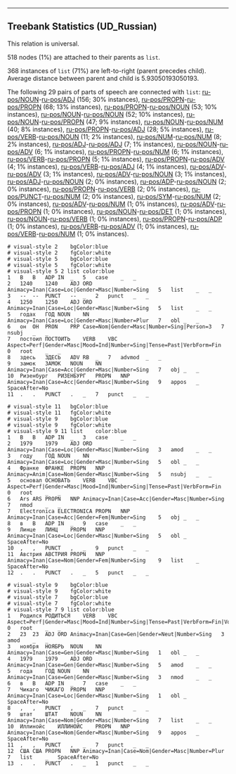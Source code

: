 

--------------------------------------------------------------------------------

## Treebank Statistics (UD_Russian)

This relation is universal.

518 nodes (1%) are attached to their parents as `list`.

368 instances of `list` (71%) are left-to-right (parent precedes child).
Average distance between parent and child is 5.93050193050193.

The following 29 pairs of parts of speech are connected with `list`: [ru-pos/NOUN]()-[ru-pos/ADJ]() (156; 30% instances), [ru-pos/PROPN]()-[ru-pos/PROPN]() (68; 13% instances), [ru-pos/PROPN]()-[ru-pos/NOUN]() (53; 10% instances), [ru-pos/NOUN]()-[ru-pos/NOUN]() (52; 10% instances), [ru-pos/NOUN]()-[ru-pos/PROPN]() (47; 9% instances), [ru-pos/NOUN]()-[ru-pos/NUM]() (40; 8% instances), [ru-pos/PROPN]()-[ru-pos/ADJ]() (28; 5% instances), [ru-pos/VERB]()-[ru-pos/NOUN]() (11; 2% instances), [ru-pos/NUM]()-[ru-pos/NUM]() (8; 2% instances), [ru-pos/ADJ]()-[ru-pos/ADJ]() (7; 1% instances), [ru-pos/NOUN]()-[ru-pos/ADV]() (6; 1% instances), [ru-pos/PROPN]()-[ru-pos/NUM]() (6; 1% instances), [ru-pos/VERB]()-[ru-pos/PROPN]() (5; 1% instances), [ru-pos/PROPN]()-[ru-pos/ADV]() (4; 1% instances), [ru-pos/VERB]()-[ru-pos/ADJ]() (4; 1% instances), [ru-pos/ADV]()-[ru-pos/ADV]() (3; 1% instances), [ru-pos/ADV]()-[ru-pos/NOUN]() (3; 1% instances), [ru-pos/ADJ]()-[ru-pos/NOUN]() (2; 0% instances), [ru-pos/ADP]()-[ru-pos/NOUN]() (2; 0% instances), [ru-pos/PROPN]()-[ru-pos/VERB]() (2; 0% instances), [ru-pos/PUNCT]()-[ru-pos/NUM]() (2; 0% instances), [ru-pos/SYM]()-[ru-pos/NUM]() (2; 0% instances), [ru-pos/ADV]()-[ru-pos/NUM]() (1; 0% instances), [ru-pos/ADV]()-[ru-pos/PROPN]() (1; 0% instances), [ru-pos/NOUN]()-[ru-pos/DET]() (1; 0% instances), [ru-pos/NOUN]()-[ru-pos/VERB]() (1; 0% instances), [ru-pos/PROPN]()-[ru-pos/ADP]() (1; 0% instances), [ru-pos/VERB]()-[ru-pos/ADV]() (1; 0% instances), [ru-pos/VERB]()-[ru-pos/NUM]() (1; 0% instances).


~~~ conllu
# visual-style 2	bgColor:blue
# visual-style 2	fgColor:white
# visual-style 5	bgColor:blue
# visual-style 5	fgColor:white
# visual-style 5 2 list	color:blue
1	В	В	ADP	IN	_	5	case	_	_
2	1240	1240	ADJ	ORD	Animacy=Inan|Case=Loc|Gender=Masc|Number=Sing	5	list	_	_
3	--	--	PUNCT	--	_	2	punct	_	_
4	1250	1250	ADJ	ORD	Animacy=Inan|Case=Loc|Gender=Masc|Number=Sing	5	list	_	_
5	годах	ГОД	NOUN	NN	Animacy=Inan|Case=Loc|Gender=Masc|Number=Plur	7	obl	_	_
6	он	ОН	PRON	PRP	Case=Nom|Gender=Masc|Number=Sing|Person=3	7	nsubj	_	_
7	постоил	ПОСТОИТЬ	VERB	VBC	Aspect=Perf|Gender=Masc|Mood=Ind|Number=Sing|Tense=Past|VerbForm=Fin	0	root	_	_
8	здесь	ЗДЕСЬ	ADV	RB	_	7	advmod	_	_
9	замок	ЗАМОК	NOUN	NN	Animacy=Inan|Case=Acc|Gender=Masc|Number=Sing	7	obj	_	_
10	Ризенбург	РИЗЕНБУРГ	PROPN	NNP	Animacy=Inan|Case=Acc|Gender=Masc|Number=Sing	9	appos	_	SpaceAfter=No
11	.	.	PUNCT	.	_	7	punct	_	_

~~~


~~~ conllu
# visual-style 11	bgColor:blue
# visual-style 11	fgColor:white
# visual-style 9	bgColor:blue
# visual-style 9	fgColor:white
# visual-style 9 11 list	color:blue
1	В	В	ADP	IN	_	3	case	_	_
2	1979	1979	ADJ	ORD	Animacy=Inan|Case=Loc|Gender=Masc|Number=Sing	3	amod	_	_
3	году	ГОД	NOUN	NN	Animacy=Inan|Case=Loc|Gender=Masc|Number=Sing	5	obl	_	_
4	Франке	ФРАНКЕ	PROPN	NNP	Animacy=Anim|Case=Nom|Gender=Masc|Number=Sing	5	nsubj	_	_
5	основал	ОСНОВАТЬ	VERB	VBC	Aspect=Perf|Gender=Masc|Mood=Ind|Number=Sing|Tense=Past|VerbForm=Fin	0	root	_	_
6	Ars	ARS	PROPN	NNP	Animacy=Inan|Case=Acc|Gender=Masc|Number=Sing	7	nmod	_	_
7	Electronica	ELECTRONICA	PROPN	NNP	Animacy=Inan|Case=Acc|Gender=Fem|Number=Sing	5	obj	_	_
8	в	В	ADP	IN	_	9	case	_	_
9	Линце	ЛИНЦ	PROPN	NNP	Animacy=Inan|Case=Loc|Gender=Masc|Number=Sing	5	obl	_	SpaceAfter=No
10	,	,	PUNCT	,	_	9	punct	_	_
11	Австрия	АВСТРИЯ	PROPN	NNP	Animacy=Inan|Case=Nom|Gender=Fem|Number=Sing	9	list	_	SpaceAfter=No
12	.	.	PUNCT	.	_	5	punct	_	_

~~~


~~~ conllu
# visual-style 9	bgColor:blue
# visual-style 9	fgColor:white
# visual-style 7	bgColor:blue
# visual-style 7	fgColor:white
# visual-style 7 9 list	color:blue
1	Родился	РОДИТЬСЯ	VERB	VBC	Aspect=Perf|Gender=Masc|Mood=Ind|Number=Sing|Tense=Past|VerbForm=Fin|Voice=Mid	0	root	_	_
2	23	23	ADJ	ORD	Animacy=Inan|Case=Gen|Gender=Neut|Number=Sing	3	amod	_	_
3	ноября	НОЯБРЬ	NOUN	NN	Animacy=Inan|Case=Gen|Gender=Masc|Number=Sing	1	obl	_	_
4	1979	1979	ADJ	ORD	Animacy=Inan|Case=Gen|Gender=Masc|Number=Sing	5	amod	_	_
5	года	ГОД	NOUN	NN	Animacy=Inan|Case=Gen|Gender=Masc|Number=Sing	3	nmod	_	_
6	в	В	ADP	IN	_	7	case	_	_
7	Чикаго	ЧИКАГО	PROPN	NNP	Animacy=Inan|Case=Loc|Gender=Masc|Number=Sing	1	obl	_	SpaceAfter=No
8	,	,	PUNCT	,	_	7	punct	_	_
9	штат	ШТАТ	NOUN	NN	Animacy=Inan|Case=Nom|Gender=Masc|Number=Sing	7	list	_	_
10	Иллинойс	ИЛЛИНОЙС	PROPN	NNP	Animacy=Inan|Case=Nom|Gender=Masc|Number=Sing	9	appos	_	SpaceAfter=No
11	,	,	PUNCT	,	_	7	punct	_	_
12	США	США	PROPN	NNP	Animacy=Inan|Case=Nom|Gender=Masc|Number=Plur	7	list	_	SpaceAfter=No
13	.	.	PUNCT	.	_	1	punct	_	_

~~~


